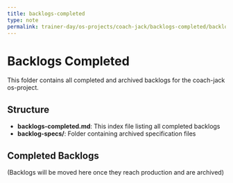 ```yaml
---
title: backlogs-completed
type: note
permalink: trainer-day/os-projects/coach-jack/backlogs-completed/backlogs-completed
---
```


# Backlogs Completed

This folder contains all completed and archived backlogs for the coach-jack os-project.

## Structure
- **backlogs-completed.md**: This index file listing all completed backlogs
- **backlog-specs/**: Folder containing archived specification files

## Completed Backlogs
(Backlogs will be moved here once they reach production and are archived)